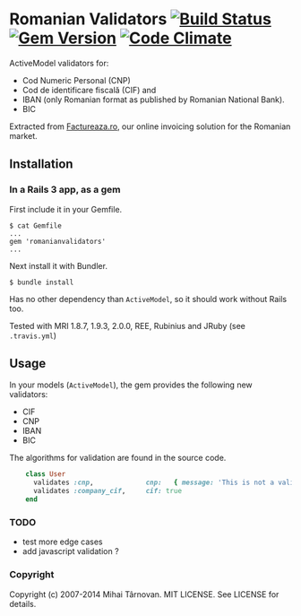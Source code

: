 # Romanian Validators [![Build Status](https://travis-ci.org/mtarnovan/romanianvalidators.png)](https://travis-ci.org/mtarnovan/romanianvalidators) [![Gem Version](https://badge.fury.io/rb/romanianvalidators.png)](http://badge.fury.io/rb/romanianvalidators) [![Code Climate](https://codeclimate.com/github/mtarnovan/romanianvalidators.png)](https://codeclimate.com/github/mtarnovan/romanianvalidators)

ActiveModel validators for:

  * Cod Numeric Personal (CNP)
  * Cod de identificare fiscală (CIF) and
  * IBAN (only Romanian format as published by Romanian National Bank).
  * BIC

Extracted from [Factureaza.ro](https://factureaza.ro), our online invoicing solution for the Romanian market.

## Installation

### In a Rails 3 app, as a gem

First include it in your Gemfile.

    $ cat Gemfile
    ...
    gem 'romanianvalidators'
    ...

Next install it with Bundler.

    $ bundle install

Has no other dependency than `ActiveModel`, so it should work without Rails too.

Tested with MRI 1.8.7, 1.9.3, 2.0.0, REE, Rubinius and JRuby (see `.travis.yml`)

## Usage

In your models (`ActiveModel`), the gem provides the following new validators:
* CIF
* CNP
* IBAN
* BIC

The algorithms for validation are found in the source code.

```ruby
    class User
      validates :cnp,             cnp:   { message: 'This is not a valid CNP' }
      validates :company_cif,     cif: true
    end
```

### TODO

  * test more edge cases
  * add javascript validation ?

### Copyright

Copyright (c) 2007-2014 Mihai Târnovan. MIT LICENSE. See LICENSE for details.
